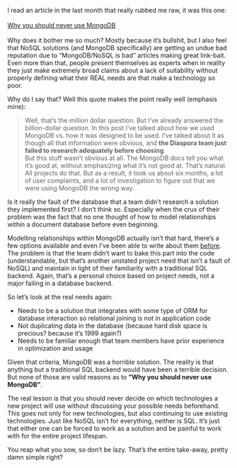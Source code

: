 <!-- 
.. title: Wild unsupportable claims about how Product X sucks!
.. slug: wild-unsupportable-claims-about-how-product-x-sucks
.. date: 2013-12-11 07:45:46 UTC-05:00
.. tags: 
.. category: 
.. link: 
.. description: 
.. type: text
-->

I read an article in the last month that really rubbed me raw, it was this one:
<br/><br/>
<a href='http://www.sarahmei.com/blog/2013/11/11/why-you-should-never-use-mongodb/'>Why you should never use MongoDB</a>
<br/><br/>
Why does it bother me so much? Mostly because it’s bullshit, but I also feel that NoSQL solutions (and MongoDB specifically) are getting an undue bad reputation due to “MongoDB/NoSQL is bad” articles making great link-bait. Even more than that, people present themselves as experts when in reality they just make extremely broad claims about a lack of suitability without properly defining what their REAL needs are that make a technology so poor. 
</p>

<!-- TEASER_END -->

<p>
Why do I say that? Well this quote makes the point really well (emphasis mine):

 <blockquote>
Well, that’s the million dollar question. But I’ve already answered the billion-dollar question. In this post I’ve talked about how we used MongoDB vs. how it was designed to be used. I’ve talked about it as though all that information were obvious, and <strong>the Diaspora team just failed to research adequately before choosing</strong>.
<br/>
But this stuff wasn’t obvious at all. The MongoDB docs tell you what it’s good at, without emphasizing what it’s not good at. That’s natural. All projects do that. But as a result, it took us about six months, a lot of user complaints, and a lot of investigation to figure out that we were using MongoDB the wrong way.
</blockquote>

Is it really the fault of the database that a team didn’t research a solution they implemented first? I don’t think so. Especially when the crux of their problem was the fact that no one thought of how to model relationships within a document database before even beginning.
</p>

<p>
Modelling relationships within MongoDB actually isn’t that hard, there’s a few options available and even I’ve been able to write about them <a href=”http://www.npcompleteheart.com/post/starting-with-mongo-some-dos-and-donts/”>before</a>. The problem is that the team didn’t want  to bake this part into the code (understandable, but that’s another unstated project need that isn’t a fault of NoSQL) and maintain in light of their familiarity with a traditional SQL backend. Again, that’s a personal choice based on project needs, not a major failing in a database backend.
</p>

<p>
So let’s look at the real needs again:
<ul>
<li>Needs to be a solution that integrates with some type of ORM for database interaction so relational joining is not in application code</li>
<li>Not duplicating data in the database (because hard disk space is precious? because it’s 1999 again?)</li>
<li>Needs to be familiar enough that team members have prior experience in optimization and usage</li>
</ul>

Given that criteria, MongoDB was a horrible solution. The reality is that anything but a traditional SQL backend would have been a terrible decision. But none of those are valid reasons as to <strong>”Why you should never use MongoDB”</strong>.
</p>

<p>
The real lesson is that you should never decide on which technologies a new project will use without discussing your possible needs beforehand. This goes not only for new technologies, but also continuing to use existing technologies. Just like NoSQL isn’t for everything, neither is SQL. It’s just that either one can be forced to work as a solution and be painful to work with for the entire project lifespan.
</p>

<p>
You reap what you sow, so don’t be lazy. That’s the entire take-away, pretty damn simple right?
</p>

